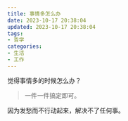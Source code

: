 ```yaml
---
title: 事情多怎么办
date: 2023-10-17 20:38:04
updated: 2023-10-17 20:38:04
tags:
- 哲学
categories:
- 生活
- 工作
---
```


觉得事情多的时候怎么办？

> 一件一件搞定即可。

因为发愁而不行动起来，解决不了任何事。

